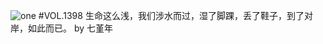 ![one](http://image.wufazhuce.com/Fhs6xN9OLpESTj8GgcIAPMBp7ITU)
#VOL.1398
生命这么浅，我们涉水而过，湿了脚踝，丢了鞋子，到了对岸，如此而已。 by 七堇年
